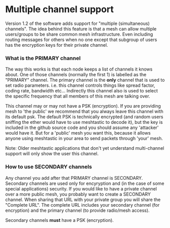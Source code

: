 # Multiple channel support

Version 1.2 of the software adds support for "multiple (simultaneous) channels".  The idea behind this feature is that a mesh can allow multiple users/groups to be share common mesh infrastructure.  Even including routing messages for others when no one except that subgroup of users has the encryption keys for their private channel.

### What is the PRIMARY channel

The way this works is that each node keeps a list of channels it knows about.  One of those channels (normally the first 1) is labelled as the "PRIMARY" channel.  The primary channel is the **only** channel that is used to set radio parameters.  i.e. this channel controls things like spread factor, coding rate, bandwidth etc... Indirectly this channel also is used to select the specific frequency that all members of this mesh are talking over.

This channel may or may not have a PSK (encryption).  If you are providing mesh to 'the public' we recommend that you always leave this channel with its default psk.  The default PSK is technically encrypted (and random users sniffing the ether would have to use meshtastic to decode it), but the key is included in the github source code and you should assume any 'attacker' would have it.  But for a 'public' mesh you want this, because it allows anyone using meshtastic in your area to send packets through 'your' mesh.

Note: Older meshtastic applications that don't yet understand multi-channel support will only show the user this channel.  

### How to use SECONDARY channels

Any channel you add after that PRIMARY channel is SECONDARY.  Secondary channels are used only for encyryption and (in the case of some special applications) security.  If you would like to have a private channel over a more public mesh, you probably want to create a SECONDARY channel.  When sharing that URL with your private group you will share the "Complete URL".  The complete URL includes your secondary channel (for encryption) and the primary channel (to provide radio/mesh access).

Secondary channels **must** have a PSK (encryption).